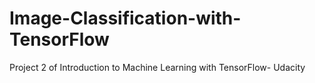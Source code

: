 # Image-Classification-with-TensorFlow
Project 2 of Introduction to Machine Learning with TensorFlow- Udacity
